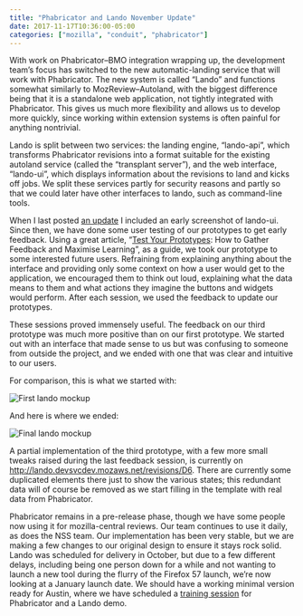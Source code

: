 ```yaml
---
title: "Phabricator and Lando November Update"
date: 2017-11-17T10:36:00-05:00
categories: ["mozilla", "conduit", "phabricator"]
---
```

With work on Phabricator–BMO integration wrapping up, the development
team’s focus has switched to the new automatic-landing service that
will work with Phabricator. The new system is called “Lando” and
functions somewhat similarly to MozReview–Autoland, with the biggest
difference being that it is a standalone web application, not tightly
integrated with Phabricator. This gives us much more flexibility and
allows us to develop more quickly, since working within extension
systems is often painful for anything nontrivial.

Lando is split between two services: the landing engine, “lando-api”,
which transforms Phabricator revisions into a format suitable for the
existing autoland service (called the “transplant server”), and the
web interface, “lando-ui”, which displays information about the
revisions to land and kicks off jobs. We split these services partly
for security reasons and partly so that we could later have other
interfaces to lando, such as command-line tools.

When I last posted [an update][] I included an early screenshot of
lando-ui. Since then, we have done some user testing of our prototypes
to get early feedback. Using a great article,
“[Test Your Prototypes][]: How to Gather Feedback and Maximise
Learning”, as a guide, we took our prototype to some interested future
users. Refraining from explaining anything about the interface and
providing only some context on how a user would get to the
application, we encouraged them to think out loud, explaining what the
data means to them and what actions they imagine the buttons and
widgets would perform. After each session, we used the feedback to
update our prototypes.

These sessions proved immensely useful. The feedback on our third
prototype was much more positive than on our first prototype. We
started out with an interface that made sense to us but was confusing
to someone from outside the project, and we ended with one that was
clear and intuitive to our users.

For comparison, this is what we started with:

![First lando mockup](/images/lando-mockup-1.png)

And here is where we ended:

![Final lando mockup](/images/lando-mockup-final.png)

A partial implementation of the third prototype, with a few more small
tweaks raised during the last feedback session, is currently on
<http://lando.devsvcdev.mozaws.net/revisions/D6>. There are currently
some duplicated elements there just to show the various states; this
redundant data will of course be removed as we start filling in the
template with real data from Phabricator.

Phabricator remains in a pre-release phase, though we have some people
now using it for mozilla-central reviews. Our team continues to use it
daily, as does the NSS team. Our implementation has been very stable,
but we are making a few changes to our original design to ensure it
stays rock solid. Lando was scheduled for delivery in October, but due
to a few different delays, including being one person down for a
while and not wanting to launch a new tool during the flurry of the
Firefox 57 launch, we’re now looking at a January launch date. We
should have a working minimal version ready for Austin, where we have
scheduled a [training session][] for Phabricator and a Lando demo.

[an update]: https://mrcote.info/blog/2017/07/11/phabricator-update/
[Test Your Prototypes]: https://www.interaction-design.org/literature/article/test-your-prototypes-how-to-gather-feedback-and-maximise-learning
[training session]: https://austinyallhands2017.sched.com/event/Cw2D/124-phabricatorlando-training
